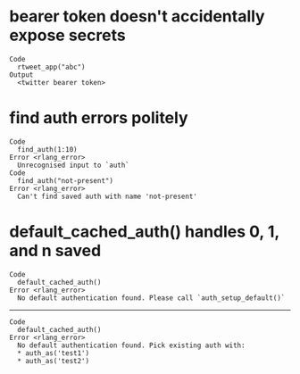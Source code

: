 # bearer token doesn't accidentally expose secrets

    Code
      rtweet_app("abc")
    Output
      <twitter bearer token>

# find auth errors politely

    Code
      find_auth(1:10)
    Error <rlang_error>
      Unrecognised input to `auth`
    Code
      find_auth("not-present")
    Error <rlang_error>
      Can't find saved auth with name 'not-present'

# default_cached_auth() handles 0, 1, and n saved

    Code
      default_cached_auth()
    Error <rlang_error>
      No default authentication found. Please call `auth_setup_default()`

---

    Code
      default_cached_auth()
    Error <rlang_error>
      No default authentication found. Pick existing auth with:
      * auth_as('test1')
      * auth_as('test2')

